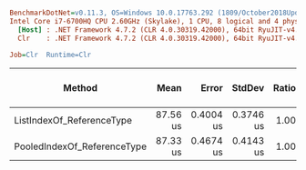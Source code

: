 ``` ini

BenchmarkDotNet=v0.11.3, OS=Windows 10.0.17763.292 (1809/October2018Update/Redstone5)
Intel Core i7-6700HQ CPU 2.60GHz (Skylake), 1 CPU, 8 logical and 4 physical cores
  [Host] : .NET Framework 4.7.2 (CLR 4.0.30319.42000), 64bit RyuJIT-v4.7.3324.0
  Clr    : .NET Framework 4.7.2 (CLR 4.0.30319.42000), 64bit RyuJIT-v4.7.3324.0

Job=Clr  Runtime=Clr  

```
|                      Method |     Mean |     Error |    StdDev | Ratio | Gen 0/1k Op | Gen 1/1k Op | Gen 2/1k Op | Allocated Memory/Op |
|---------------------------- |---------:|----------:|----------:|------:|------------:|------------:|------------:|--------------------:|
|   ListIndexOf_ReferenceType | 87.56 us | 0.4004 us | 0.3746 us |  1.00 |           - |           - |           - |                   - |
| PooledIndexOf_ReferenceType | 87.33 us | 0.4674 us | 0.4143 us |  1.00 |           - |           - |           - |                   - |
